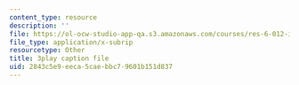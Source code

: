 ```yaml
---
content_type: resource
description: ''
file: https://ol-ocw-studio-app-qa.s3.amazonaws.com/courses/res-6-012-introduction-to-probability-spring-2018/2843c5e9eeca5caebbc79601b151d837_yDkm9AYaczk.vtt
file_type: application/x-subrip
resourcetype: Other
title: 3play caption file
uid: 2843c5e9-eeca-5cae-bbc7-9601b151d837
---
```

